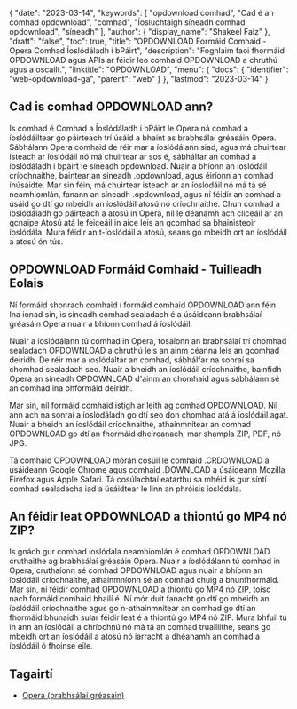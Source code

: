 {
  "date": "2023-03-14",
  "keywords": [
"opdownload comhad",
"Cad é an comhad opdownload",
"comhad",
"Íosluchtaigh síneadh comhad opdownload",
"síneadh"
],
  "author": {
    "display_name": "Shakeel Faiz"
},
  "draft": "false",
  "toc": true,
  "title": "OPDOWNLOAD Formáid Comhaid - Opera Comhad Íoslódáladh i bPáirt",
  "description": "Foghlaim faoi fhormáid OPDOWNLOAD agus APIs ar féidir leo comhaid OPDOWNLOAD a chruthú agus a oscailt.",
  "linktitle": "OPDOWNLOAD",
  "menu": {
    "docs": {
      "identifier": "web-opdownload-ga",
      "parent": "web"
}
},
  "lastmod": "2023-03-14"
}

## Cad is comhad OPDOWNLOAD ann?

Is comhad é Comhad a Íoslódáladh i bPáirt le Opera ná comhad a íoslódáiltear go páirteach trí úsáid a bhaint as brabhsálaí gréasáin Opera. Sábhálann Opera comhaid de réir mar a íoslódálann siad, agus má chuirtear isteach ar íoslódáil nó má chuirtear ar sos é, sábhálfar an comhad a íoslódáladh i bpáirt le síneadh opdownload. Nuair a bhíonn an íoslódáil críochnaithe, baintear an síneadh .opdownload, agus éiríonn an comhad inúsáidte. Mar sin féin, má chuirtear isteach ar an íoslódáil nó má tá sé neamhiomlán, fanann an síneadh .opdownload, agus ní féidir an comhad a úsáid go dtí go mbeidh an íoslódáil atosú nó críochnaithe. Chun comhad a íoslódáladh go páirteach a atosú in Opera, níl le déanamh ach cliceáil ar an gcnaipe Atosú atá le feiceáil in aice leis an gcomhad sa bhainisteoir íoslódála. Mura féidir an t-íoslódáil a atosú, seans go mbeidh ort an íoslódáil a atosú ón tús.

## OPDOWNLOAD Formáid Comhaid - Tuilleadh Eolais

Ní formáid shonrach comhaid í formáid comhaid OPDOWNLOAD ann féin. Ina ionad sin, is síneadh comhad sealadach é a úsáideann brabhsálaí gréasáin Opera nuair a bhíonn comhad á íoslódáil.

Nuair a íoslódálann tú comhad in Opera, tosaíonn an brabhsálaí trí chomhad sealadach OPDOWNLOAD a chruthú leis an ainm céanna leis an gcomhad deiridh. De réir mar a íoslódáltar an comhad, sábhálfar na sonraí sa chomhad sealadach seo. Nuair a bheidh an íoslódáil críochnaithe, bainfidh Opera an síneadh OPDOWNLOAD d'ainm an chomhaid agus sábhálann sé an comhad ina bhformáid deiridh.

Mar sin, níl formáid comhaid istigh ar leith ag comhad OPDOWNLOAD. Níl ann ach na sonraí a íoslódáladh go dtí seo don chomhad atá á íoslódáil agat. Nuair a bheidh an íoslódáil críochnaithe, athainmnítear an comhad OPDOWNLOAD go dtí an fhormáid dheireanach, mar shampla ZIP, PDF, nó JPG.

Tá comhaid OPDOWNLOAD mórán cosúil le comhaid .CRDOWNLOAD a úsáideann Google Chrome agus comhaid .DOWNLOAD a úsáideann Mozilla Firefox agus Apple Safari. Tá cosúlachtaí eatarthu sa mhéid is gur síntí comhad sealadacha iad a úsáidtear le linn an phróisis íoslódála.

## An féidir leat OPDOWNLOAD a thiontú go MP4 nó ZIP?

Is gnách gur comhad íoslódála neamhiomlán é comhad OPDOWNLOAD cruthaithe ag brabhsálaí gréasáin Opera. Nuair a íoslódálann tú comhad in Opera, cruthaíonn sé comhad OPDOWNLOAD agus nuair a bhíonn an íoslódáil críochnaithe, athainmníonn sé an comhad chuig a bhunfhormáid. Mar sin, ní féidir comhad OPDOWNLOAD a thiontú go MP4 nó ZIP, toisc nach formáid comhaid bhailí é. Ní mór duit fanacht go dtí go mbeidh an íoslódáil críochnaithe agus go n-athainmnítear an comhad go dtí an fhormáid bhunaidh sular féidir leat é a thiontú go MP4 nó ZIP. Mura bhfuil tú in ann an íoslódáil a chríochnú nó má tá an comhad truaillithe, seans go mbeidh ort an íoslódáil a atosú nó iarracht a dhéanamh an comhad a íoslódáil ó fhoinse eile.

## Tagairtí
* [Opera (brabhsálaí gréasáin)]( https://en.wikipedia.org/wiki/Opera_(web_browser))



